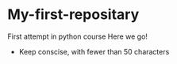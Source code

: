 # My-first-repositary
First attempt in python course
Here we go!
- Keep conscise, with fewer than 50 characters

